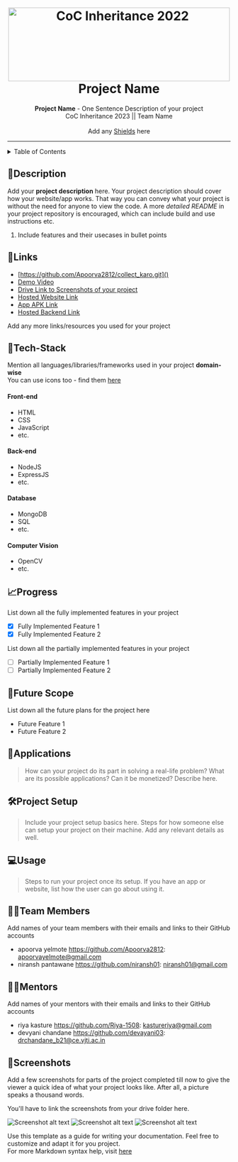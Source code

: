 <h1 align="center">
  <a href="https://github.com/CommunityOfCoders/Inheritance-2023">
    <img src="./Untitled.png" alt="CoC Inheritance 2022" width="500" height="166">
  </a>
  <br>
  Project Name
</h1>

<div align="center">
   <strong>Project Name</strong> - One Sentence Description of your project<br>
  CoC Inheritance 2023 || Team Name <br> <br>
  Add any <a href="https://shields.io/">Shields</a> here
</div>
<hr>

<details>
<summary>Table of Contents</summary>

- [Description](#description)
- [Links](#links)
- [Tech Stack](#tech-stack)
- [Progress](#progress)
- [Future Scope](#future-scope)
- [Applications](#applications)
- [Project Setup](#project-setup)
- [Usage](#usage)
- [Team Members](#team-members)
- [Mentors](#mentors)
- [Screenshots](#screenshots)

</details>

## 📝Description

Add your **project description** here. Your project description should cover how your website/app works. That way you can convey what your project is without the need for anyone to view the code. A more _detailed README_ in your project repository is encouraged, which can include build and use instructions etc.

1. Include features and their usecases in bullet points

## 🔗Links

- [https://github.com/Apoorva2812/collect_karo.git]()
- [Demo Video]()
- [Drive Link to Screenshots of your project]()
- [Hosted Website Link]()
- [App APK Link]()
- [Hosted Backend Link]()

Add any more links/resources you used for your project

## 🤖Tech-Stack

Mention all languages/libraries/frameworks used in your project **domain-wise**  
You can use icons too - find them [here](https://github.com/get-icon/geticon)

#### Front-end

- HTML
- CSS
- JavaScript
- etc.

#### Back-end

- NodeJS
- ExpressJS
- etc.

#### Database

- MongoDB
- SQL
- etc.

#### Computer Vision

- OpenCV
- etc.

## 📈Progress

List down all the fully implemented features in your project

- [x] Fully Implemented Feature 1
- [x] Fully Implemented Feature 2

List down all the partially implemented features in your project

- [ ] Partially Implemented Feature 1
- [ ] Partially Implemented Feature 2

## 🔮Future Scope

List down all the future plans for the project here

- Future Feature 1
- Future Feature 2

## 💸Applications

> How can your project do its part in solving a real-life problem? What are its possible applications? Can it be monetized? Describe here.

## 🛠Project Setup

> Include your project setup basics here. Steps for how someone else can setup your project on their machine. Add any relevant details as well.

## 💻Usage

> Steps to run your project once its setup. If you have an app or website, list how the user can go about using it.

## 👨‍💻Team Members

Add names of your team members with their emails and links to their GitHub accounts

- apoorva yelmote https://github.com/Apoorva2812: apoorvayelmote@gmail.com
- niransh pantawane https://github.com/niransh01: niransh01@gmail.com

## 👨‍🏫Mentors

Add names of your mentors with their emails and links to their GitHub accounts

- riya kasture https://github.com/Riya-1508: kastureriya@gmail.com
- devyani chandane https://github.com/devayani03: drchandane_b21@ce.vjti.ac.in

## 📱Screenshots

Add a few screenshots for parts of the project completed till now to give the viewer a quick idea of what your project looks like. After all, a picture speaks a thousand words.

You'll have to link the screenshots from your drive folder here.

![Screenshot alt text]("https://drive.google.com/file/d/1zczlv2VqSiZE5oV7nqgfy4l9ksWVSgJF/view?usp=sharing" "Here is a screenshot")
![Screenshot alt text]("https://drive.google.com/file/d/1X0OHtZwbdguXdwv_yzPt-JK5IOUCy4iW/view?usp=sharing" "Here is a screenshot")
![Screenshot alt text]("https://drive.google.com/file/d/1fStkykqv4nGNYsB6c6RP7JK2BkdkWdsi/view?usp=sharing" "Here is a screenshot")

Use this template as a guide for writing your documentation. Feel free to customize and adapt it for you project.  
For more Markdown syntax help, visit [here](https://www.markdownguide.org/basic-syntax/)
